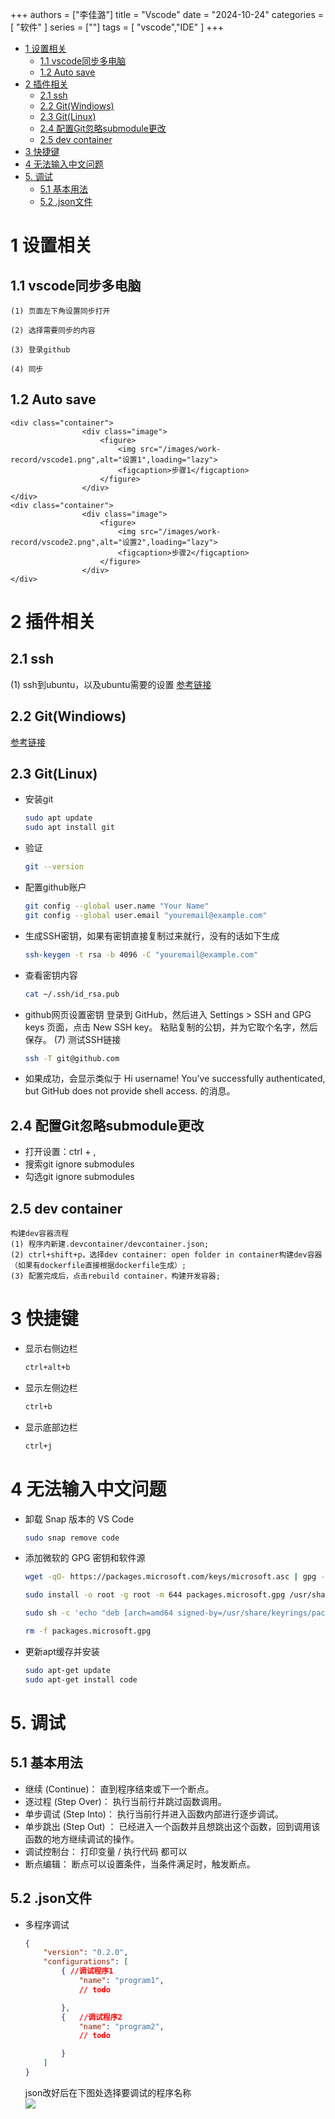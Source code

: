 +++
authors = ["李佳潞"]
title = "Vscode"
date = "2024-10-24"
categories = [
    "软件"
]
series = [""]
tags = [
   "vscode","IDE"
]
+++
- [1 设置相关](#1-设置相关)
  - [1.1 vscode同步多电脑](#11-vscode同步多电脑)
  - [1.2 Auto save](#12-auto-save)
- [2 插件相关](#2-插件相关)
  - [2.1 ssh](#21-ssh)
  - [2.2 Git(Windiows)](#22-gitwindiows)
  - [2.3 Git(Linux)](#23-gitlinux)
  - [2.4 配置Git忽略submodule更改](#24-配置git忽略submodule更改)
  - [2.5 dev container](#25-dev-container)
- [3 快捷键](#3-快捷键)
- [4 无法输入中文问题](#4-无法输入中文问题)
- [5. 调试](#5-调试)
  - [5.1 基本用法](#51-基本用法)
  - [5.2 .json文件](#52-json文件)

# 1 设置相关

## 1.1 vscode同步多电脑

    (1) 页面左下角设置同步打开

    (2) 选择需要同步的内容

    (3) 登录github

    (4) 同步

## 1.2 Auto save

    <div class="container">
                    <div class="image">
                        <figure>
                            <img src="/images/work-record/vscode1.png",alt="设置1",loading="lazy">
                            <figcaption>步骤1</figcaption>
                        </figure>
                    </div>
    </div>
    <div class="container">
                    <div class="image">
                        <figure>
                            <img src="/images/work-record/vscode2.png",alt="设置2",loading="lazy">
                            <figcaption>步骤2</figcaption>
                        </figure>
                    </div>
    </div>

# 2 插件相关 

## 2.1 ssh

(1) ssh到ubuntu，以及ubuntu需要的设置
[参考链接](https://blog.csdn.net/zsyyugong/article/details/134438071)

## 2.2 Git(Windiows)

[参考链接](https://blog.csdn.net/czjl6886/article/details/122129576)

## 2.3 Git(Linux)

- 安装git

    ```bash
    sudo apt update
    sudo apt install git
    ```

- 验证

    ```bash
    git --version
    ```

- 配置github账户

    ```bash
    git config --global user.name "Your Name"
    git config --global user.email "youremail@example.com"
    ```

- 生成SSH密钥，如果有密钥直接复制过来就行，没有的话如下生成

    ```bash
    ssh-keygen -t rsa -b 4096 -C "youremail@example.com"
    ```

- 查看密钥内容

    ```bash
    cat ~/.ssh/id_rsa.pub
    ```

- github网页设置密钥
    登录到 GitHub，然后进入 Settings > SSH and GPG keys 页面，点击 New SSH key。
    粘贴复制的公钥，并为它取个名字，然后保存。
    (7) 测试SSH链接

    ```bash
    ssh -T git@github.com
    ```

- 如果成功，会显示类似于 Hi username! You've successfully authenticated, but GitHub does not provide shell access. 的消息。

## 2.4 配置Git忽略submodule更改

- 打开设置：ctrl + ,
- 搜索git ignore submodules
- 勾选git ignore submodules

## 2.5 dev container
    构建dev容器流程
    (1) 程序内新建.devcontainer/devcontainer.json;
    (2) ctrl+shift+p，选择dev container: open folder in container构建dev容器（如果有dockerfile直接根据dockerfile生成）;
    (3) 配置完成后，点击rebuild container，构建开发容器;

# 3 快捷键

- 显示右侧边栏

   ```bash
   ctrl+alt+b
   ```

- 显示左侧边栏

   ```bash
   ctrl+b
   ```

- 显示底部边栏

   ```bash
   ctrl+j
   ```
# 4 无法输入中文问题

- 卸载 Snap 版本的 VS Code
    ```bash
    sudo snap remove code
    ```
- 添加微软的 GPG 密钥和软件源
    ```bash
    wget -qO- https://packages.microsoft.com/keys/microsoft.asc | gpg --dearmor > packages.microsoft.gpg

    sudo install -o root -g root -m 644 packages.microsoft.gpg /usr/share/keyrings/

    sudo sh -c 'echo "deb [arch=amd64 signed-by=/usr/share/keyrings/packages.microsoft.gpg] https://packages.microsoft.com/repos/vscode stable main" > /etc/apt/sources.list.d/vscode.list'

    rm -f packages.microsoft.gpg
    ```

- 更新apt缓存并安装
    ```bash
    sudo apt-get update
    sudo apt-get install code
    ```


# 5. 调试
## 5.1 基本用法
- 继续 (Continue)：
   直到程序结束或下一个断点。
- 逐过程 (Step Over)：
   执行当前行并跳过函数调用。
- 单步调试 (Step Into)：
   执行当前行并进入函数内部进行逐步调试。
- 单步跳出 (Step Out) ：
   已经进入一个函数并且想跳出这个函数，回到调用该函数的地方继续调试的操作。
- 调试控制台：
   打印变量 / 执行代码 都可以
- 断点编辑：
   断点可以设置条件，当条件满足时，触发断点。
## 5.2 .json文件
- 多程序调试
    ```json
    {
        "version": "0.2.0",
        "configurations": [ 
            { //调试程序1
                "name": "program1",
                // todo

            },
            {   //调试程序2
                "name": "program2",
                // todo

            }
        ]
    }
    ```
    json改好后在下图处选择要调试的程序名称
    <div class="container">
                <div class="image">
                        <img src="/images/work-record/vscode调试.png">
    </div>

 
